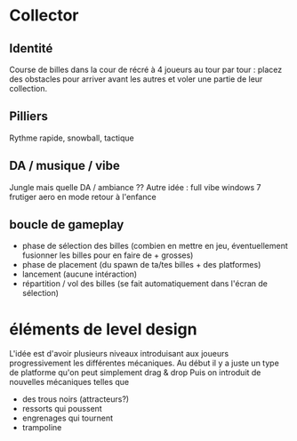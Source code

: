 # Collector

## Identité
Course de billes dans la cour de récré à 4 joueurs au tour par tour : placez des obstacles pour arriver avant les autres et voler une partie de leur collection.

## Pilliers
Rythme rapide, snowball, tactique

## DA / musique / vibe
Jungle mais quelle DA / ambiance ??
Autre idée : full vibe windows 7 frutiger aero en mode retour à l'enfance

## boucle de gameplay
- phase de sélection des billes (combien en mettre en jeu, éventuellement fusionner les billes pour en faire de + grosses)
- phase de placement (du spawn de ta/tes billes + des platformes)
- lancement (aucune intéraction)
- répartition / vol des billes (se fait automatiquement dans l'écran de sélection)

# éléments de level design
L'idée est d'avoir plusieurs niveaux introduisant aux joueurs progressivement les différentes mécaniques.
Au début il y a juste un type de platforme qu'on peut simplement drag & drop 
Puis on introduit de nouvelles mécaniques telles que

- des trous noirs (attracteurs?)
- ressorts qui poussent
- engrenages qui tournent
- trampoline
